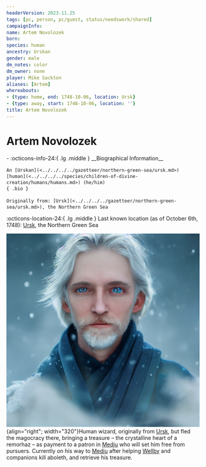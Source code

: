 ```yaml
---
headerVersion: 2023.11.25
tags: [pc, person, pc/guest, status/needswork/shared]
campaignInfo:
name: Artem Novolozek
born:
species: human
ancestry: Urskan
gender: male
dm_notes: color
dm_owner: none
player: Mike Sackton
aliases: [Artem]
whereabouts:
- {type: home, end: 1748-10-06, location: Ursk}
- {type: away, start: 1748-10-06, location: ''}
title: Artem Novolozek
---
```

# Artem Novolozek
<div class="grid cards ext-narrow-margin ext-one-column" markdown>
- :octicons-info-24:{ .lg .middle } __Biographical Information__

    An [Urskan](<../../../../gazetteer/northern-green-sea/ursk.md>) [human](<../../../../species/children-of-divine-creation/humans/humans.md>) (he/him)  
    { .bio }

    Originally from: [Ursk](<../../../../gazetteer/northern-green-sea/ursk.md>), the Northern Green Sea
</div>

:octicons-location-24:{ .lg .middle } Last known location (as of October 6th, 1748): [Ursk](<../../../../gazetteer/northern-green-sea/ursk.md>), the Northern Green Sea


![Artem Portrait](../../../../assets/artem-portrait.png){align="right"; width="320"}Human wizard, originally from [Ursk](<../../../../gazetteer/northern-green-sea/ursk.md>), but fled the magocracy there, bringing a treasure – the crystalline heart of a remorhaz – as payment to a patron in [Medju](<../../../../gazetteer/eastern-green-sea/medju.md>) who will set him free from pursuers. Currently on his way to [Medju](<../../../../gazetteer/eastern-green-sea/medju.md>) after helping [Wellby](<../wellby.md>) and companions kill aboleth, and retrieve his treasure. 

